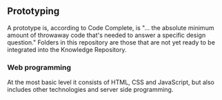 ## Prototyping

A prototype is, according to Code Complete, is "... the absolute minimum amount of throwaway code that's
needed to answer a specific design question." Folders in this repository are those that are not yet ready
to be integrated into the Knowledge Repository.

### Web programming

At the most basic level it consists of HTML, CSS and JavaScript, but also includes other technologies and
server side programming.
